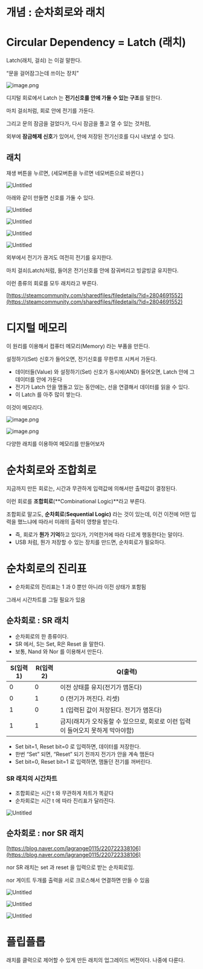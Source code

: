 # 개념 : 순차회로와 래치

# Circular Dependency = Latch (래치)

Latch(래치, 걸쇠) 는 이걸 말한다.

“문을 걸어잠그는데 쓰이는 장치”

![image.png](/images/1_개념_순차회로와_래치/image.png)

디지털 회로에서 Latch 는 **전기신호를 안에 가둘 수 있는 구조**를 말한다.

마치 걸쇠처럼, 회로 안에 전기를 가둔다.

그리고 문의 잠금을 걸었다가, 다시 잠금을 풀고 열 수 있는 것처럼,

외부에 **잠금해제 신호**가 있어서, 안에 저장된 전기신호를 다시 내보낼 수 있다.

## 래치

재생 버튼을 누르면, (세모버튼을 누르면 네모버튼으로 바뀐다.)

![Untitled](/images/1_개념_순차회로와_래치/Untitled.png)

아래와 같이 만들면 신호를 가둘 수 있다.

![Untitled](/images/1_개념_순차회로와_래치/Untitled_1.png)

![Untitled](/images/1_개념_순차회로와_래치/Untitled_2.png)

![Untitled](/images/1_개념_순차회로와_래치/Untitled_3.png)

![Untitled](/images/1_개념_순차회로와_래치/Untitled_4.png)

외부에서 전기가 끊겨도 여전히 전기를 유지한다.

마치 걸쇠(Latch)처럼, 들어온 전기신호를 안에 잠궈버리고 빙글빙글 유지한다.

이런 종류의 회로를 모두 래치라고 부른다.

[https://steamcommunity.com/sharedfiles/filedetails/?id=2804691552](https://steamcommunity.com/sharedfiles/filedetails/?id=2804691552)

# 디지털 메모리

이 원리를 이용해서 컴퓨터 메모리(Memory) 라는 부품을 만든다.

설정하기(Set) 신호가 들어오면, 전기신호를 무한루프 시켜서 가둔다.

- 데이터들(Value) 와 설정하기(Set) 신호가 동시에(AND) 들어오면, Latch 안에 그 데이터를 안에 가둔다
- 전기가 Latch 안을 맴돌고 있는 동안에는, 선을 연결해서 데이터를 읽을 수 있다.
- 이 Latch 를 아주 많이 쌓는다.

이것이 메모리다.

![image.png](/images/1_개념_순차회로와_래치/image_1.png)

![image.png](/images/1_개념_순차회로와_래치/image_2.png)

다양한 래치를 이용하여 메모리를 만들어보자

# 순차회로와 조합회로

지금까지 만든 회로는, 시간과 무관하게 입력값에 의해서만 출력값이 결정된다.

이런 회로를 **조합회로**(**Combinational Logic)**라고 부른다.

조합회로 말고도, **순차회로**(**Sequential Logic)** 라는 것이 있는데, 이건 이전에 어떤 입력을 했느냐에 따라서 미래의 출력이 영향을 받는다.

- 즉, 회로가 **뭔가 기억**하고 있다가, 기억한거에 따라 다르게 행동한다는 말이다.
- USB 처럼, 뭔가 저장할 수 있는 장치를 만드면, 순차회로가 필요하다.

# 순차회로의 진리표

- 순차회로의 진리표는 1 과 0 뿐만 아니라 이전 상태가 포함됨

그래서 시간차트를 그릴 필요가 있음

## 순차회로 : SR 래치

- 순차회로의 한 종류이다.
- SR 에서, S는 Set, R은 Reset 을 말한다.
- 보통, Nand 와 Nor 를 이용해서 만든다.

| S(입력1) | R(입력2) | Q(출력) |
| --- | --- | --- |
| 0 | 0 | 이전 상태를 유지(전기가 맴돈다) |
| 0 | 1 | 0 (전기가 꺼진다. 리셋) |
| 1 | 0 | 1 (입력된 값이 저장된다. 전기가 맴돈다) |
| 1 | 1 | 금지(래치가 오작동할 수 있으므로, 회로로 이런 입력이 들어오지 못하게 막아야함) |
- Set bit=1, Reset bit=0 로 입력하면, 데이터를 저장한다.
- 한번 “Set” 되면, “Reset” 되기 전까지 전기가 안을 계속 맴돈다
- Set bit=0, Reset bit=1 로 입력하면, 맴돌던 전기를 꺼버린다.

### SR 래치의 시간차트

- 조합회로는 시간 t 와 무관하게 차트가 똑같다
- 순차회로는 시간 t 에 따라 진리표가 달라진다.

![Untitled](/images/1_개념_순차회로와_래치/Untitled_5.png)

## 순차회로 : nor SR 래치

[https://blog.naver.com/lagrange0115/220722338106](https://blog.naver.com/lagrange0115/220722338106)

nor SR 래치는 set 과 reset 을 입력으로 받는 순차회로임.

nor 게이트 두개를 출력을 서로 크로스해서 연결하면 만들 수 있음

![Untitled](/images/1_개념_순차회로와_래치/Untitled_6.png)

![Untitled](/images/1_개념_순차회로와_래치/Untitled_7.png)

![Untitled](/images/1_개념_순차회로와_래치/Untitled_8.png)

# 플립플롭

래치를 클럭으로 제어할 수 있게 만든 래치의 업그레이드 버전이다. 나중에 다룬다.
